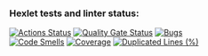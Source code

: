 ### Hexlet tests and linter status:
[![Actions Status](https://github.com/HeexMex/frontend-project-44/actions/workflows/hexlet-check.yml/badge.svg)](https://github.com/HeexMex/frontend-project-44/actions)
[![Quality Gate Status](https://sonarcloud.io/api/project_badges/measure?project=HeexMex_frontend-project-44&metric=alert_status)](https://sonarcloud.io/summary/new_code?id=HeexMex_frontend-project-44)
[![Bugs](https://sonarcloud.io/api/project_badges/measure?project=HeexMex_frontend-project-44&metric=bugs)](https://sonarcloud.io/summary/new_code?id=HeexMex_frontend-project-44)  
[![Code Smells](https://sonarcloud.io/api/project_badges/measure?project=HeexMex_frontend-project-44&metric=code_smells)](https://sonarcloud.io/summary/new_code?id=HeexMex_frontend-project-44)
[![Coverage](https://sonarcloud.io/api/project_badges/measure?project=HeexMex_frontend-project-44&metric=coverage)](https://sonarcloud.io/summary/new_code?id=HeexMex_frontend-project-44)
[![Duplicated Lines (%)](https://sonarcloud.io/api/project_badges/measure?project=HeexMex_frontend-project-44&metric=duplicated_lines_density)](https://sonarcloud.io/summary/new_code?id=HeexMex_frontend-project-44)